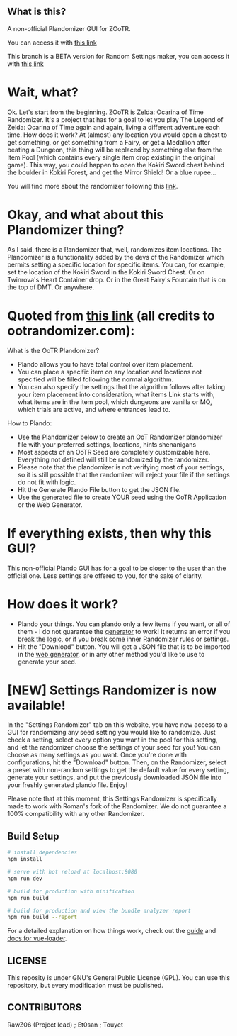 ## What is this?

A non-official Plandomizer GUI for ZOoTR.

You can access it with [this link](https://ootplandomizer.com)

This branch is a BETA version for Random Settings maker, you can access it with [this link](https://dev.ootplandomizer.com)

# Wait, what?

Ok. Let's start from the beginning.
ZOoTR is Zelda: Ocarina of Time Randomizer. It's a project that has for a goal to let you play The Legend of Zelda: Ocarina of Time again and again, living a different adventure each time. How does it work? At (almost) any location you would open a chest to get something, or get something from a Fairy, or get a Medallion after beating a Dungeon, this thing will be replaced by something else from the Item Pool (which contains every single item drop existing in the original game). This way, you could happen to open the Kokiri Sword chest behind the boulder in Kokiri Forest, and get the Mirror Shield! Or a blue rupee...

You will find more about the randomizer following this [link](https://ootrandomizer.com/).

# Okay, and what about this Plandomizer thing?

As I said, there is a Randomizer that, well, randomizes item locations. The Plandomizer is a functionality added by the devs of the Randomizer which permits setting a specific location for specific items. You can, for example, set the location of the Kokiri Sword in the Kokiri Sword Chest. Or on Twinrova's Heart Container drop. Or in the Great Fairy's Fountain that is on the top of DMT. Or anywhere.

# Quoted from [this link](https://ootrandomizer.com/plandoMaker) (all credits to ootrandomizer.com):
What is the OoTR Plandomizer?
- Plando allows you to have total control over item placement.
- You can place a specific item on any location and locations not specified will be filled following the normal algorithm.
- You can also specify the settings that the algorithm follows after taking your item placement into consideration, what items Link starts with, what items are in the item pool, which dungeons are vanilla or MQ, which trials are active, and where entrances lead to.

How to Plando:
- Use the Plandomizer below to create an OoT Randomizer plandomizer file with your preferred settings, locations, hints shenanigans
- Most aspects of an OoTR Seed are completely customizable here. Everything not defined will still be randomized by the randomizer.
- Please note that the plandomizer is not verifying most of your settings, so it is still possible that the randomizer will reject your file if the settings do not fit with logic.
- Hit the Generate Plando File button to get the JSON file.
- Use the generated file to create YOUR seed using the OoTR Application or the Web Generator.

# If everything exists, then why this GUI?

This non-official Plando GUI has for a goal to be closer to the user than the official one. Less settings are offered to you, for the sake of clarity.

# How does it work?

- Plando your things. You can plando only a few items if you want, or all of them - I do not guarantee the [generator](https://ootrandomizer.com/generator) to work! It returns an error if you break the [logic](https://wiki.ootrandomizer.com/index.php?title=Logic), or if you break some inner Randomizer rules or settings.
- Hit the "Download" button. You will get a JSON file that is to be imported in the [web generator](https://ootrandomizer.com/generator), or in any other method you'd like to use to generate your seed.

# [NEW] Settings Randomizer is now available!
In the "Settings Randomizer" tab on this website, you have now access to a GUI for randomizing any seed setting	you would like to randomize. Just check a setting, select every option you want in the pool for this setting, and let the randomizer choose the settings of your seed for you! You can choose as many settings as you want.	Once you're done with configurations, hit the "Download" button. Then, on the Randomizer, select a preset with non-random settings to get the default value for every setting, generate your settings, and put the previously downloaded JSON file into your freshly generated plando file. Enjoy!

Please note that at this moment, this Settings Randomizer is specifically made to work with Roman's fork of the	Randomizer. We do not guarantee a 100% compatibility with any other Randomizer.

## Build Setup

``` bash
# install dependencies
npm install

# serve with hot reload at localhost:8080
npm run dev

# build for production with minification
npm run build

# build for production and view the bundle analyzer report
npm run build --report
```

For a detailed explanation on how things work, check out the [guide](http://vuejs-templates.github.io/webpack/) and [docs for vue-loader](http://vuejs.github.io/vue-loader).

## LICENSE

This reposity is under GNU's General Public License (GPL). You can use this repository, but every modification must be published.

## CONTRIBUTORS

RawZ06 (Project lead) ; Et0san ; Touyet